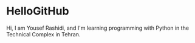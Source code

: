 # HelloGitHub
Hi, I am Yousef Rashidi, and I'm learning programming with Python in the Technical Complex in Tehran.
